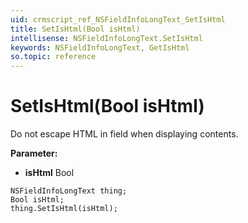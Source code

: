 ```yaml
---
uid: crmscript_ref_NSFieldInfoLongText_SetIsHtml
title: SetIsHtml(Bool isHtml)
intellisense: NSFieldInfoLongText.SetIsHtml
keywords: NSFieldInfoLongText, GetIsHtml
so.topic: reference
---
```


# SetIsHtml(Bool isHtml)

Do not escape HTML in field when displaying contents.

**Parameter:** 
 - **isHtml** Bool

```crmscript
NSFieldInfoLongText thing;
Bool isHtml;
thing.SetIsHtml(isHtml);
```

